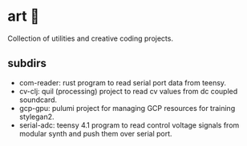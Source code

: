 # art 🎨

Collection of utilities and creative coding projects.

## subdirs

- com-reader: rust program to read serial port data from teensy.
- cv-clj: quil (processing) project to read cv values from dc coupled soundcard.
- gcp-gpu: pulumi project for managing GCP resources for training stylegan2.
- serial-adc: teensy 4.1 program to read control voltage signals from modular synth and push them over serial port.